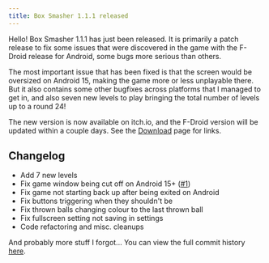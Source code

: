 ```yaml
---
title: Box Smasher 1.1.1 released
---
```


Hello! Box Smasher 1.1.1 has just been released. It is primarily a patch release to fix some issues that were discovered in the game with the F-Droid release for Android, some bugs more serious than others.

<!--more-->

The most important issue that has been fixed is that the screen would be oversized on Android 15, making the game more or less unplayable there. But it also contains some other bugfixes across platforms that I managed to get in, and also seven new levels to play bringing the total number of levels up to a round 24!

The new version is now available on itch.io, and the F-Droid version will be updated within a couple days. See the [Download](/download/) page for links.

## Changelog

- Add 7 new levels
- Fix game window being cut off on Android 15+ ([#1](https://github.com/rollerozxa/boxsmasher/issues/1))
- Fix game not starting back up after being exited on Android
- Fix buttons triggering when they shouldn't be
- Fix thrown balls changing colour to the last thrown ball
- Fix fullscreen setting not saving in settings
- Code refactoring and misc. cleanups

And probably more stuff I forgot... You can view the full commit history [here](https://github.com/rollerozxa/boxsmasher/commits/1.1.1).
